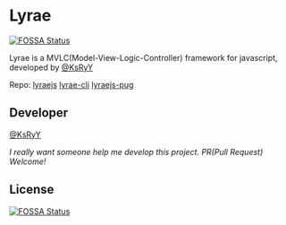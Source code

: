 # Lyrae
[![FOSSA Status](https://app.fossa.io/api/projects/git%2Bgithub.com%2Flyraejs%2Flyraejs.github.io.svg?type=shield)](https://app.fossa.io/projects/git%2Bgithub.com%2Flyraejs%2Flyraejs.github.io?ref=badge_shield)


Lyrae is a MVLC(Model-View-Logic-Controller) framework for javascript, developed by [@KsRyY](github.com/ksryy)

Repo: [lyraejs](https://github.com/lyraejs/lyraejs) [lyrae-cli](https://github.com/lyraejs/lyrae-cli) [lyraejs-pug](https://github.com/lyraejs/lyrae-pug)

## Developer

[@KsRyY](github.com/ksryy)

*I really want someone help me develop this project. PR(Pull Request) Welcome!*

## License
[![FOSSA Status](https://app.fossa.io/api/projects/git%2Bgithub.com%2Flyraejs%2Flyraejs.github.io.svg?type=large)](https://app.fossa.io/projects/git%2Bgithub.com%2Flyraejs%2Flyraejs.github.io?ref=badge_large)